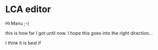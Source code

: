 # LCA editor

Hi Manu ;-)

this is how far I got until now. I hope this goes into the right direction...

I think it is best if 
